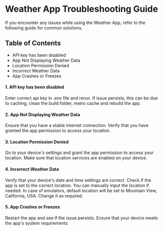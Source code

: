 # Weather App Troubleshooting Guide

If you encounter any issues while using the Weather App, refer to the following guide for common solutions.

## Table of Contents

-   API key has been disabled
-   App Not Displaying Weather Data
-   Location Permission Denied
-   Incorrect Weather Data
-   App Crashes or Freezes

#### 1. API key has been disabled

Enter correct api key in .env file and rerun. If issue persists, this can be due to caching, clean the build folder, metro cache and rebuild the app.

#### 2. App Not Displaying Weather Data

Ensure that you have a stable internet connection. Verify that you have granted the app permission to access your location.

#### 3. Location Permission Denied

Go to your device's settings and grant the app permission to access your location. Make sure that location services are enabled on your device.

#### 4. Incorrect Weather Data

Verify that your device's date and time settings are correct. Check if the app is set to the correct location. You can manually input the location if needed. In case of emulators, default location will be set to Mountain View, California, USA. Change it as required.

#### 5. App Crashes or Freezes

Restart the app and see if the issue persists. Ensure that your device meets the app's system requirements
